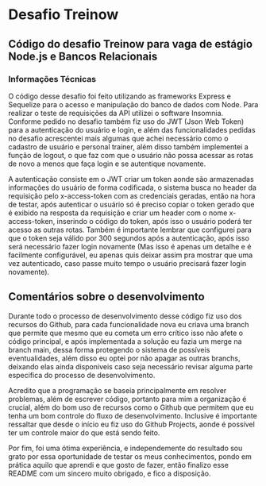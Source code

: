 # Desafio Treinow
## Código do desafio Treinow para vaga de estágio Node.js e Bancos Relacionais
### Informações Técnicas
<p>O código desse desafio foi feito utilizando as frameworks Express e Sequelize para o acesso e manipulação do banco de dados com Node.
Para realizar o teste de requisições da API utilizei o software Insomnia. <br>
Conforme pedido no desafio também fiz uso do JWT (Json Web Token) para a autenticação do usuário e login, e além das funcionalidades pedidas no desafio acrescentei mais algumas que achei necessário como o cadastro de usuário e personal trainer, além disso também implementei a função de logout, o que faz com que o usuário não possa acessar as rotas de novo a menos que faça login e se autentique novamente.</p>
<p>A autenticação consiste em o JWT criar um token aonde são armazenadas informações do usuário de forma codificada, o sistema busca no header da requisição pelo x-access-token com as credenciais geradas, então na hora de testar, após autenticar o usuário só é preciso copiar o token gerado que é exibido na resposta da requisição e criar um header com o nome x-access-token, inserindo o código do token, após isso o usuário poderá ter acesso as outras rotas.
Também é importante lembrar que configurei para que o token seja válido por 300 segundos após a autenticação, após isso será necessário fazer login novamente (Mas isso é apenas um detalhe e é facilmente configurável, eu apenas quis deixar assim pra mostrar que uma vez autenticado, caso passe muito tempo o usuário precisará fazer login novamente).</p>

## Comentários sobre o desenvolvimento
<p>Durante todo o processo de desenvolvimento desse código fiz uso dos recursos do Github, para cada funcionalidade nova eu criava uma branch que permite que mesmo que eu cometa um erro crítico isso não afete o código principal, e após implementada a solução eu fazia um merge na branch main, dessa forma protegendo o sistema de possíveis eventualidades, além disso eu optei por não apagar as outras branchs, deixando elas ainda disponiveis caso seja necessário revisar alguma parte especifica do processo de desenvolvimento.</p>
<p>Acredito que a programação se baseia principalmente em resolver problemas, além de escrever código, portanto para mim a organização é crucial, além do bom uso de recursos como o Github que permitem que eu tenha um bom controle do fluxo de desenvolvimento. Inclusive é importante ressaltar que desde o início eu fiz uso do Github Projects, aonde é possível ter um controle maior do que está sendo feito.</p>
<p>Por fim, foi uma ótima experiência, e independemente do resultado sou grato por essa oportunidade de testar os meus conhecimentos, pondo em prática aquilo que aprendi e que gosto de fazer, então finalizo esse README com um sincero muito obrigado, e fico a disposição.</p>

